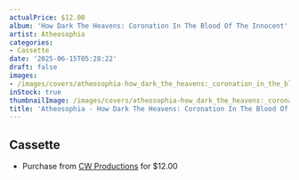 ```yaml
---
actualPrice: $12.00
album: 'How Dark The Heavens: Coronation In The Blood Of The Innocent'
artist: Atheosophia
categories:
- Cassette
date: '2025-06-15T05:28:22'
draft: false
images:
- /images/covers/atheosophia-how_dark_the_heavens:_coronation_in_the_blood_of_the_innocent.png
inStock: true
thumbnailImage: /images/covers/atheosophia-how_dark_the_heavens:_coronation_in_the_blood_of_the_innocent-thumb.png
title: 'Atheosophia - How Dark The Heavens: Coronation In The Blood Of The Innocent'
---
```


## Cassette
* Purchase from [CW Productions](https://shop.cwproductions.net/products/atheosophia-how-dark-the-heavens-coronation-in-the-blood-of-the-innocent-cd) for $12.00
